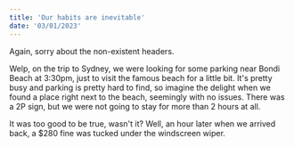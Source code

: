 ```yaml
---
title: 'Our habits are inevitable'
date: '03/01/2023'
---
```


Again, sorry about the non-existent headers.

Welp, on the trip to Sydney, we were looking for some parking near Bondi Beach at 3:30pm, just to visit the famous beach for a little bit. It's pretty busy and parking is pretty hard to find, so imagine the delight when we found a place right next to the beach, seemingly with no issues. There was a 2P sign, but we were not going to stay for more than 2 hours at all.

It was too good to be true, wasn't it? Well, an hour later when we arrived back, a $280 fine was tucked under the windscreen wiper.